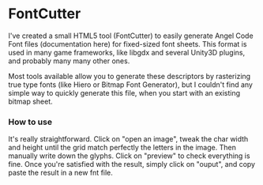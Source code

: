 FontCutter
==========

I've created a small HTML5 tool (FontCutter) to easily generate Angel Code Font files (documentation here) for fixed-sized font sheets. This format is used in many game frameworks, like libgdx and several Unity3D plugins, and probably many many other ones.

Most tools available allow you to generate these descriptors by rasterizing true type fonts (like Hiero or Bitmap Font Generator), but I couldn't find any simple way to quickly generate this file, when you start with an existing bitmap sheet.

### How to use

It's really straightforward. Click on "open an image", tweak the char width and height until the grid match perfectly the letters in the image. Then manually write down the glyphs. Click on "preview" to check everything is fine. Once you're satisfied with the result, simply click on "ouput", and copy paste the result in a new fnt file.








